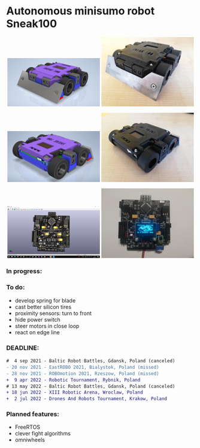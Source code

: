 # Autonomous minisumo robot Sneak100 

<p align="center">
  <img src="/docs/readme/screen_front.PNG" width="49%" />
  <img src="/docs/readme/real_front.jpg" width="49%" />
</p>

<p align="center">
  <img src="/docs/readme/screen_back.PNG" width="49%" />
  <img src="/docs/readme/real_back.jpg" width="49%" />
</p>

<p align="center">
  <img src="/docs/readme/screen_board.png" width="49%" />
  <img src="/docs/readme/real_board.jpg" width="49%" />
</p>

### In progress:

### To do:
- develop spring for blade
- cast better silicon tires
- proximity sensors: turn to front
- hide power switch
- steer motors in close loop
- react on edge line

### DEADLINE:
```diff
#  4 sep 2021 - Baltic Robot Battles, Gdansk, Poland (canceled)
- 20 nov 2021 - EastROBO 2021, Bialystok, Poland (missed)
- 28 nov 2021 - ROBOmotion 2021, Rzeszow, Poland (missed)
+  9 apr 2022 - Robotic Tournament, Rybnik, Poland
# 13 may 2022 - Baltic Robot Battles, Gdansk, Poland (canceled)
+ 18 jun 2022 - XIII Robotic Arena, Wroclaw, Poland
+  2 jul 2022 - Drones And Robots Tournament, Krakow, Poland
```

### Planned features:
- FreeRTOS
- clever fight algorithms
- omniwheels
